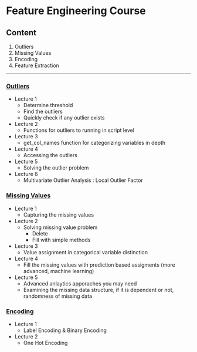 # Feature Engineering Course

## Content 
1. Outliers
2. Missing Values
3. Encoding
4. Feature Extraction

-----
### [Outliers](/Feature-Engineering/handle_outliers.ipynb)
-  Lecture 1
    - Determine threshold
    - Find the outliers
    - Quickly check if any outlier exists
-  Lecture 2
    - Functions for outliers to running in script level
-  Lecture 3
    - get_col_names function for categorizing variables in depth
-  Lecture 4
    - Accessing the outliers
-  Lecture 5
    - Solving the outlier problem
- Lecture 6
    - Multivariate Outlier Analysis : Local Outlier Factor

### [Missing Values](/Feature-Engineering/missing_values.ipynb)
-  Lecture 1
    - Capturing the missing values
-  Lecture 2
    - Solving missing value problem
        - Delete
        - Fill with simple methods
-  Lecture 3
    - Value assignment in categorical variable distinction
-  Lecture 4
    -  Fill the missing values with prediction based assigments (more advanced, machine learning)
-  Lecture 5
    - Advanced anlaytics apporaches you may need 
    - Examining the missing data structure, if it is dependent or not, randomness of missing data

### [Encoding ](/Feature-Engineering/encoding.ipynb)
-  Lecture 1
    - Label Encoding & Binary Encoding
-  Lecture 2
    - One Hot Encoding
     


